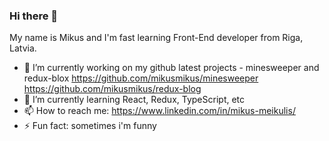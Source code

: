 ### Hi there 👋

My name is Mikus and I'm fast learning Front-End developer from Riga, Latvia.

- 🔭 I’m currently working on my github latest projects - minesweeper and redux-blox
      https://github.com/mikusmikus/minesweeper
      https://github.com/mikusmikus/redux-blog
- 🌱 I’m currently learning React, Redux, TypeScript, etc
- 📫 How to reach me: https://www.linkedin.com/in/mikus-meikulis/
- ⚡ Fun fact: sometimes i'm funny

<!--
**mikusmikus/mikusmikus** is a ✨ _special_ ✨ repository because its `README.md` (this file) appears on your GitHub profile.

Here are some ideas to get you started:

- 🔭 I’m currently working on ...
- 🌱 I’m currently learning React, Redux, TypeScript, etc
- 👯 I’m looking to collaborate on ...
- 🤔 I’m looking for help with ...
- 💬 Ask me about ...
- 📫 How to reach me: https://www.linkedin.com/in/mikus-meikulis/
- 😄 Pronouns: ...
- ⚡ Fun fact: ...
-->
